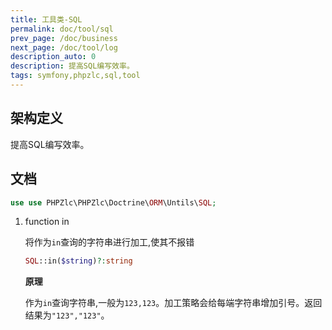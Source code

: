 ```yaml
---
title: 工具类-SQL
permalink: doc/tool/sql
prev_page: /doc/business
next_page: /doc/tool/log
description_auto: 0
description: 提高SQL编写效率。
tags: symfony,phpzlc,sql,tool
---
```


## 架构定义

提高SQL编写效率。

## 文档

```php
use use PHPZlc\PHPZlc\Doctrine\ORM\Untils\SQL;
```

1. function in

    将作为`in`查询的字符串进行加工,使其不报错

    ```php
    SQL::in($string)?:string
    ```
   
    **原理**
    
    作为`in`查询字符串,一般为`123,123`。加工策略会给每端字符串增加引号。返回结果为`"123","123"`。
